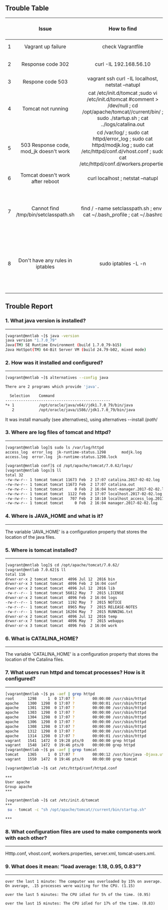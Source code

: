 ## Trouble Table
|    | Issue                | How to find       | Time to find       | How to fix        | Time to fix     |
|---:|:--------------------:|:-----------------:|:------------------:|:-----------------:|:----------------| 
|   1| Vagrant up failure   | check Vagrantfile | 2 min              | vagrant box add mntlab20160711.box| 5 min |          
|   2| Response code 302    | curl -IL 192.168.56.10|    5 min       | cat /etc/httpd/conf/httpd.conf, sudo vi /etc/httpd/conf/httpd.conf,  Block virtual host section | 10 min| 
|   3|   Respone code 503 | vagrant ssh curl -IL localhost, netstat –natupl|     10 min          |  sudo service tomcat start \ grep tomcat   |  20 min | 
| 4  |Tomcat not running|cat /etc/init.d/tomcat ;sudo vi /etc/init.d/tomcat #comment > /dev/null ; cd /opt/apache/tomcat//current/bin/ ; sudo ./startup.sh ; cat ../logs/catalina.out | 1 hour| java -v ; sudo alternatives --config java ; alternatives --set java /opt/oracle/java/x64//jdk1.7.0_79/bin/java ; sudo ./startup.sh | 1 hour
| 5  |503 Response code, mod_jk doesn't work| cd /var/log/ ; sudo cat httpd/error_log ; sudo cat httpd/modjk.log ; sudo cat /etc/httpd/conf.d/vhost.conf ; sudo cat /etc/httpd/conf.d/workers.properties| 30 min | sudo vi /etc/httpd/conf.d/vhost.conf ; sudo vi /etc/httpd/conf.d/workers.properties #correct files| 1 hour
| 6  |Tomcat doesn't work after reboot| curl localhost ; netstat –natupl | 5 min | su ; su tomcat ; /opt/apache/tomcat/7.0.62/bin ; ./startup.sh | 1 hour|
| 7  |Cannot find /tmp/bin/setclasspath.sh| find / -name setclasspath.sh ; env ; cat ~/.bash_profile ; cat ~/.bashrc | 30 min | vi ~/.bashrc #delete incorrect lines ; ./startup.sh ; service tomcat start ; chown -R tomcat:tomcat /opt/apache/tomcat/7.0.62/logs/ ; service tomcat start ; curl -IL localhost ; chkconfig --list ; sudo chkconfig tomcat on ; sudo reboot ; curl -IL localhost | 3 hour|
| 8  | Don't have any rules in iptables| sudo iptables -L -n| 5 min| sudo iptables -A INPUT -p tcp -s 192.168.56.10 -m tcp --dport 22 -j ACCEPT ; sudo iptables -A INPUT -p tcp -s 192.168.56.10 -m tcp --dport 80 -j ACCEPT ; sudo service iptables save ; sudo chattr -i /etc/sysconfig/iptables ; sudo service iptables save ; sudo chattr +i /etc/sysconfig/iptables ; sudo service iptables restart | 2 hour|
  
  
  


## Trouble Report

### 1. What java version is installed?
--------------------------------------
```bash
[vagrant@mntlab ~]$ java -version
java version "1.7.0_79"
Java(TM) SE Runtime Environment (build 1.7.0_79-b15)
Java HotSpot(TM) 64-Bit Server VM (build 24.79-b02, mixed mode)
```
### 2. How was it installed and configured?
-------------------------------------------
```bash
[vagrant@mntlab ~]$ alternatives --config java

There are 2 programs which provide 'java'.

  Selection    Command
-----------------------------------------------
*+ 1           /opt/oracle/java/x64//jdk1.7.0_79/bin/java
   2           /opt/oracle/java/i586//jdk1.7.0_79/bin/java
```
It was install manually (see alternatives), using alternatives --install /*path*/

### 3. Where are log files of tomcat and httpd?
-----------------------------------------------
```bash
[vagrant@mntlab log]$ sudo ls /var/log/httpd
access_log  error_log  jk-runtime-status.1298	    modjk.log
access.log  error.log  jk-runtime-status.1298.lock
```
```bash
[vagrant@mntlab conf]$ cd /opt/apache/tomcat/7.0.62/logs/
[vagrant@mntlab logs]$ ll
total 32
-rw-rw-r-- 1 tomcat tomcat 11673 Feb  2 17:07 catalina.2017-02-02.log
-rw-rw-r-- 1 tomcat tomcat 11673 Feb  2 17:07 catalina.out
-rw-rw-r-- 1 tomcat tomcat     0 Feb  2 16:04 host-manager.2017-02-02.log
-rw-rw-r-- 1 tomcat tomcat  1122 Feb  2 17:07 localhost.2017-02-02.log
-rw-rw-r-- 1 tomcat tomcat   707 Feb  2 18:10 localhost_access_log.2017-02-02.txt
-rw-rw-r-- 1 tomcat tomcat     0 Feb  2 16:04 manager.2017-02-02.log
```

### 4. Where is JAVA_HOME and what is it?
-----------------------------------------
The variable 'JAVA_HOME' is a configuration property that stores the location of the java files.


### 5. Where is tomcat installed?
---------------------------------
```bash
[vagrant@mntlab log]$ cd /opt/apache/tomcat/7.0.62/
[vagrant@mntlab 7.0.62]$ ll
total 116
drwxr-xr-x 2 tomcat tomcat  4096 Jul 12  2016 bin
drwxr-xr-x 3 tomcat tomcat  4096 Feb  2 16:04 conf
drwxr-xr-x 2 tomcat tomcat  4096 Jul 12  2016 lib
-rw-r--r-- 1 tomcat tomcat 56812 May  7  2015 LICENSE
drwxr-xr-x 2 tomcat tomcat  4096 Feb  2 16:04 logs
-rw-r--r-- 1 tomcat tomcat  1192 May  7  2015 NOTICE
-rw-r--r-- 1 tomcat tomcat  8965 May  7  2015 RELEASE-NOTES
-rw-r--r-- 1 tomcat tomcat 16204 May  7  2015 RUNNING.txt
drwxr-xr-x 2 tomcat tomcat  4096 Jul 12  2016 temp
drwxr-xr-x 7 tomcat tomcat  4096 May  7  2015 webapps
drwxr-xr-x 3 tomcat tomcat  4096 Feb  2 16:04 work
```

### 6. What is CATALINA_HOME?
-----------------------------
The variable 'CATALINA_HOME' is a configuration property that stores the location of the Catalina files.

### 7. What users run httpd and tomcat processes? How is it configured?
-----------------------------------------------------------------------
```bash
[vagrant@mntlab ~]$ ps -aef | grep httpd
root      1298     1  0 17:07 ?        00:00:00 /usr/sbin/httpd
apache    1300  1298  0 17:07 ?        00:00:01 /usr/sbin/httpd
apache    1301  1298  0 17:07 ?        00:00:00 /usr/sbin/httpd
apache    1303  1298  0 17:07 ?        00:00:00 /usr/sbin/httpd
apache    1304  1298  0 17:07 ?        00:00:00 /usr/sbin/httpd
apache    1306  1298  0 17:07 ?        00:00:00 /usr/sbin/httpd
apache    1308  1298  0 17:07 ?        00:00:00 /usr/sbin/httpd
apache    1312  1298  0 17:07 ?        00:00:00 /usr/sbin/httpd
apache    1314  1298  0 17:07 ?        00:00:01 /usr/sbin/httpd
vagrant   1541  1472  0 19:28 pts/0    00:00:00 grep httpd
vagrant   1548  1472  0 19:46 pts/0    00:00:00 grep httpd
[vagrant@mntlab ~]$ ps -aef | grep tomcat
tomcat    1365     1  0 17:07 ?        00:00:12 /usr/bin/java -Djava.util.logging.config.file=/opt/apache/tomcat/current/conf/logging.properties -Djava.util.logging.manager=org.apache.juli.ClassLoaderLogManager -Djava.endorsed.dirs=/opt/apache/tomcat/current/endorsed -classpath /opt/apache/tomcat/current/bin/bootstrap.jar:/opt/apache/tomcat/current/bin/tomcat-juli.jar -Dcatalina.base=/opt/apache/tomcat/current -Dcatalina.home=/opt/apache/tomcat/current -Djava.io.tmpdir=/opt/apache/tomcat/current/temp org.apache.catalina.startup.Bootstrap start
vagrant   1550  1472  0 19:46 pts/0    00:00:00 grep tomcat

[vagrant@mntlab ~]$ cat /etc/httpd/conf/httpd.conf

***
User apache
Group apache
***

[vagrant@mntlab ~]$ cat /etc/init.d/tomcat 
***
 su - tomcat -c "sh /opt/apache/tomcat//current/bin/startup.sh" 

***
```

### 8. What configuration files are used to make components work with each other?
---------------------------------------------------------------------------------
Htttp.conf, vhost.conf, workers.properties, server.xml, tomcat-users.xml. 


### 9. What does it mean: “load average: 1.18, 0.95, 0.83”?
-----------------------------------------------------------
    over the last 1 minute: The computer was overloaded by 15% on average. On average, .15 processes were waiting for the CPU. (1.15)

    over the last 5 minutes: The CPU idled for 5% of the time. (0.95)

    over the last 15 minutes: The CPU idled for 17% of the time. (0.83)





